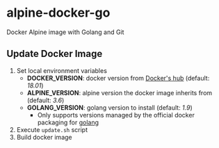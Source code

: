 # alpine-docker-go
Docker Alpine image with Golang and Git

## Update Docker Image
1. Set local environment variables
	* **DOCKER_VERSION**: docker version from [Docker's hub](https://hub.docker.com/_/docker/) (default: _18.01_)
	* **ALPINE_VERSION**: alpine version the docker image inherits from (default: _3.6_)
	* **GOLANG_VERSION**: golang version to install (default: _1.9_)
		* Only supports versions managed by the official docker packaging for [golang](https://github.com/docker-library/golang)
2. Execute `update.sh` script
3. Build docker image
